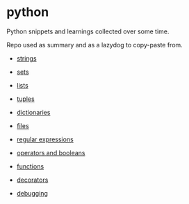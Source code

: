 # python

Python snippets and learnings collected over some time.

Repo used as summary and as a lazydog to copy-paste from.

- [strings](https://github.com/saidvandeklundert/python/blob/main/strings.md)
- [sets](https://github.com/saidvandeklundert/python/blob/main/sets.md)
- [lists](https://github.com/saidvandeklundert/python/blob/main/lists.md)
- [tuples](https://github.com/saidvandeklundert/python/blob/main/tuples.md)
- [dictionaries](https://github.com/saidvandeklundert/python/blob/main/dictionaries.md)

- [files](https://github.com/saidvandeklundert/python/blob/main/files.md)
- [regular expressions](https://github.com/saidvandeklundert/python/blob/main/regex.md)

- [operators and booleans](https://github.com/saidvandeklundert/python/blob/main/operators_and_booleans.md)

- [functions](https://github.com/saidvandeklundert/python/blob/main/functions.md)
- [decorators](https://github.com/saidvandeklundert/python/blob/main/decorators.md)

- [debugging](https://github.com/saidvandeklundert/python/blob/main/debugging.md)